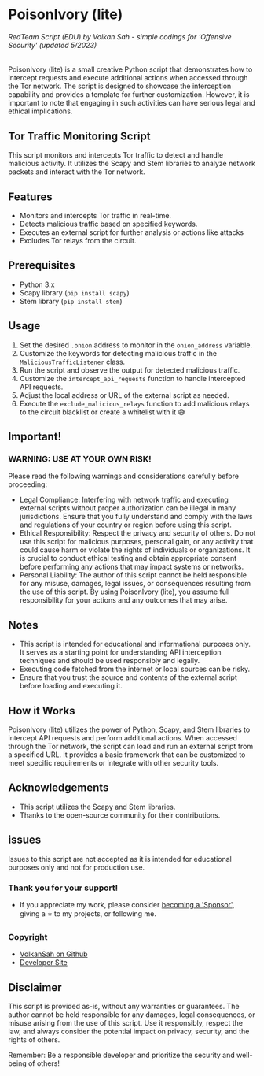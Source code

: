 # PoisonIvory (lite)
###### RedTeam Script (EDU) by Volkan Sah - simple codings for 'Offensive Security' (updated 5/2023)

PoisonIvory (lite) is a small creative Python script that demonstrates how to intercept requests and execute additional actions when accessed through the Tor network. The script is designed to showcase the interception capability and provides a template for further customization. However, it is important to note that engaging in such activities can have serious legal and ethical implications.

## Tor Traffic Monitoring Script

This script monitors and intercepts Tor traffic to detect and handle malicious activity. It utilizes the Scapy and Stem libraries to analyze network packets and interact with the Tor network.

## Features

- Monitors and intercepts Tor traffic in real-time.
- Detects malicious traffic based on specified keywords.
- Executes an external script for further analysis or actions like attacks
- Excludes Tor relays from the circuit.

## Prerequisites

- Python 3.x
- Scapy library (`pip install scapy`)
- Stem library (`pip install stem`)

## Usage

1. Set the desired `.onion` address to monitor in the `onion_address` variable.
2. Customize the keywords for detecting malicious traffic in the `MaliciousTrafficListener` class.
3. Run the script and observe the output for detected malicious traffic.
4. Customize the `intercept_api_requests` function to handle intercepted API requests.
5. Adjust the local address or URL of the external script as needed.
6. Execute the `exclude_malicious_relays` function to add malicious relays to the circuit blacklist or create a whitelist with it 😅

## Important!
### WARNING: USE AT YOUR OWN RISK!
Please read the following warnings and considerations carefully before proceeding:
- Legal Compliance: Interfering with network traffic and executing external scripts without proper authorization can be illegal in many jurisdictions. Ensure that you fully understand and comply with the laws and regulations of your country or region before using this script.
- Ethical Responsibility: Respect the privacy and security of others. Do not use this script for malicious purposes, personal gain, or any activity that could cause harm or violate the rights of individuals or organizations. It is crucial to conduct ethical testing and obtain appropriate consent before performing any actions that may impact systems or networks.
- Personal Liability: The author of this script cannot be held responsible for any misuse, damages, legal issues, or consequences resulting from the use of this script. By using PoisonIvory (lite), you assume full responsibility for your actions and any outcomes that may arise.
## Notes
- This script is intended for educational and informational purposes only. It serves as a starting point for understanding API interception techniques and should be used responsibly and legally.
- Executing code fetched from the internet or local sources can be risky. 
- Ensure that you trust the source and contents of the external script before loading and executing it.

## How it Works
PoisonIvory (lite) utilizes the power of Python, Scapy, and Stem libraries to intercept API requests and perform additional actions. When accessed through the Tor network, the script can load and run an external script from a specified URL. It provides a basic framework that can be customized to meet specific requirements or integrate with other security tools.


## Acknowledgements

- This script utilizes the Scapy and Stem libraries.
- Thanks to the open-source community for their contributions.

## issues
Issues to this script are not accepted as it is intended for educational purposes only and not for production use.

### Thank you for your support!
- If you appreciate my work, please consider [becoming a 'Sponsor'](https://github.com/sponsors/volkansah), giving a :star: to my projects, or following me. 
### Copyright
- [VolkanSah on Github](https://github.com/volkansah)
- [Developer Site](https://volkansah.github.io)

## Disclaimer
This script is provided as-is, without any warranties or guarantees. The author cannot be held responsible for any damages, legal consequences, or misuse arising from the use of this script. Use it responsibly, respect the law, and always consider the potential impact on privacy, security, and the rights of others.

Remember: Be a responsible developer and prioritize the security and well-being of others!
